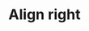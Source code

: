 ---
title: Align right
tags: ["align", "right", "position", "layout", "arrangement", "alignment", "direction"]
icon: align-right
svg: '<svg xmlns="http://www.w3.org/2000/svg" width="24" height="24" fill="none" viewBox="0 0 24 24" stroke-width="1.5" stroke-linecap="round" stroke-linejoin="round" stroke="currentColor"><path d="M14 14H6c-.932 0-1.398 0-1.765.152a2 2 0 0 0-1.083 1.083C3 15.602 3 16.068 3 17c0 .932 0 1.398.152 1.765a2 2 0 0 0 1.083 1.083C4.602 20 5.068 20 6 20h8c.932 0 1.398 0 1.765-.152a2 2 0 0 0 1.083-1.083C17 18.398 17 17.932 17 17c0-.932 0-1.398-.152-1.765a2 2 0 0 0-1.083-1.083C15.398 14 14.932 14 14 14Zm0-10h-4c-.932 0-1.398 0-1.765.152a2 2 0 0 0-1.083 1.083C7 5.602 7 6.068 7 7c0 .932 0 1.398.152 1.765a2 2 0 0 0 1.083 1.083C8.602 10 9.068 10 10 10h4c.932 0 1.398 0 1.765-.152a2 2 0 0 0 1.083-1.083C17 8.398 17 7.932 17 7c0-.932 0-1.398-.152-1.765a2 2 0 0 0-1.083-1.083C15.398 4 14.932 4 14 4Zm7 17V3"/></svg>'
---